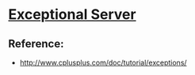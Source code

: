 # [Exceptional Server](https://www.hackerrank.com/challenges/exceptional-server/problem)

## Reference:
- http://www.cplusplus.com/doc/tutorial/exceptions/